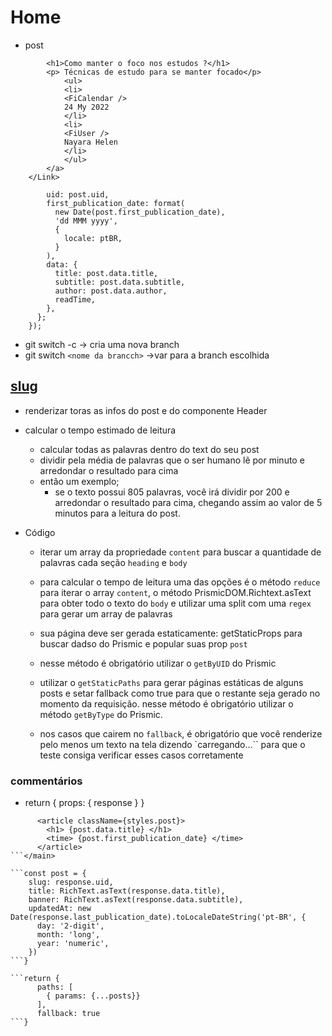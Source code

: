 # Home

- post

```< Link href='/'> < a className={styles.post} >
        <h1>Como manter o foco nos estudos ?</h1>
        <p> Técnicas de estudo para se manter focado</p>
            <ul>
            <li>
            <FiCalendar />
            24 My 2022
            </li>
            <li>
            <FiUser />
            Nayara Helen
            </li>
            </ul>
        </a>
    </Link>
```

```return {
        uid: post.uid,
        first_publication_date: format(
          new Date(post.first_publication_date),
          'dd MMM yyyy',
          {
            locale: ptBR,
          }
        ),
        data: {
          title: post.data.title,
          subtitle: post.data.subtitle,
          author: post.data.author,
          readTime,
        },
      };
    });
```

- git switch -c -> cria uma nova branch
- git switch ```<nome da brancch>``` ->var para a branch escolhida

## [slug](src/pages/post/[slug].tsx)

- renderizar toras as infos do post e do componente Header
- calcular o tempo estimado de leitura
  - calcular todas as palavras dentro do text do seu post
  - dividir pela média de palavras que o ser humano lẽ por minuto e arredondar o resultado para cima
  - então um exemplo;  
    - se o texto possui 805 palavras,
      você irá dividir por 200 e arredondar o resultado
      para cima, chegando assim ao valor de 5 minutos para a leitura do post.

- Código
  - iterar um array da propriedade `content` para buscar a quantidade de palavras cada seção `heading` e `body`
  - para calcular o tempo de leitura uma das opções é o método `reduce` para iterar o array `content`, o método PrismicDOM.Richtext.asText para obter todo o texto do `body` e utilizar uma split com uma `regex` para gerar um array de palavras
  
  - sua página deve ser gerada estaticamente: getStaticProps para buscar dadso do Prismic e popular suas prop `post`
  - nesse método é obrigatório utilizar o `getByUID` do Prismic
  - utilizar o `getStaticPaths` para gerar páginas estáticas de alguns posts e setar fallback como true para que o restante seja gerado no momento da requisição. nesse método é obrigatório utilizar o método `getByType` do Prismic.
  - nos casos que cairem no `fallback`, é obrigatório que você renderize pelo menos um texto na tela dizendo `carregando...`` para que o teste consiga verificar esses casos corretamente

### commentários

- return { props: { response } }

``` < main className={commonStyles.container} >
      <article className={styles.post}>
        <h1> {post.data.title} </h1>
        <time> {post.first_publication_date} </time>
      </article>
```</main> 

```const post = {
    slug: response.uid,
    title: RichText.asText(response.data.title),
    banner: RichText.asText(response.data.subtitle),
    updatedAt: new Date(response.last_publication_date).toLocaleDateString('pt-BR', {
      day: '2-digit',
      month: 'long',
      year: 'numeric',
    })
```}

```return {
      paths: [
        { params: {...posts}}
      ],
      fallback: true
```}
